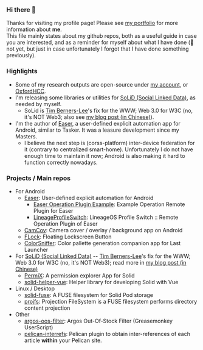### Hi there 👋

<!--
**renyuneyun/renyuneyun** is a ✨ _special_ ✨ repository because its `README.md` (this file) appears on your GitHub profile.

Here are some ideas to get you started:

- 🔭 I’m currently working on ...
- 🌱 I’m currently learning ...
- 👯 I’m looking to collaborate on ...
- 🤔 I’m looking for help with ...
- 💬 Ask me about ...
- 📫 How to reach me: ...
- 😄 Pronouns: ...
- ⚡ Fun fact: ...
-->

Thanks for visiting my profile page! Please see [my portfolio](https://me.ryey.icu) for more information about **me**.  
This file mainly states about my github repos, both as a useful guide in case you are interested, and as a reminder for myself about what I have done (🤔not yet, but just in case unfortunately I forgot that I have done something previously).

### Highlights

- Some of my research outputs are open-source under [my account](https://github.com/renyuneyun/), or [OxfordHCC](https://github.com/OxfordHCC/).
- I'm releasing some libraries or utilities for [SoLiD (Social Linked Data)](https://solidproject.org/), as needed by myself.
  - SoLid is [Tim Berners-Lee](https://en.wikipedia.org/wiki/Tim_Berners-Lee)'s fix for the WWW; Web 3.0 for W3C (no, it's NOT Web3; also see [my blog post (in Chinese)](https://blog.ryey.icu/on-web-3-0-and-web-3.html)).
- I'm the author of [Easer](https://github.com/renyuneyun/Easer), a user-defined explicit automation app for Android, similar to Tasker. It was a leasure development since my Masters.
  - I believe the next step is (corss-platform) inter-device federation for it (contrary to centralized smart-home). Unfortunately I do not have enough time to maintain it now; Android is also making it hard to function correctly nowadays.

### Projects / Main repos

- For Android
  - [Easer](https://github.com/renyuneyun/Easer): User-defined explicit automation for Android
    - [Easer Operation Plugin Example](https://github.com/renyuneyun/EaserOperationPluginExample):  Example Operation Remote Plugin for Easer
    - [LineageProfileSwitch](https://github.com/renyuneyun/EaserPlugin-LineageProfileSwitch): LineageOS Profile Switch :: Remote Operation Plugin of Easer 
  - [CamCov](https://github.com/renyuneyun/CamCov): Camera cover / overlay / background app on Android 
  - [FLock](https://github.com/renyuneyun/FLock): Floating Lockscreen Button
  - [ColorSniffer](https://github.com/renyuneyun/ColorSniffer): Color pallette generation companion app for Last Launcher 
- For [SoLiD (Social Linked Data)](https://solidproject.org/) -- [Tim Berners-Lee](https://en.wikipedia.org/wiki/Tim_Berners-Lee)'s fix for the WWW; Web 3.0 for W3C (no, it's NOT Web3); read more in [my blog post (in Chinese)](https://blog.ryey.icu/on-web-3-0-and-web-3.html)
  - [PermiX](https://github.com/renyuneyun/PermiX): A permission explorer App for Solid
  - [solid-helper-vue](https://github.com/renyuneyun/solid-helper-vue): Helper library for developing Solid with Vue
- Linux / Desktop
  - [solid-fuse](https://github.com/renyuneyun/solid-fuse): A FUSE filesystem for Solid Pod storage
  - [projfs](https://github.com/renyuneyun/projfs): Projection FileSystem is a FUSE filesystem performs directory content projection 
- Other
  - [argos-oos-filter](https://github.com/renyuneyun/argos-oos-filter): Argos Out-Of-Stock Filter (Greasemonkey UserScript) 
  - [pelican-interrefs](https://github.com/renyuneyun/pelican-interrefs): Pelican plugin to obtain inter-references of each article **within** your Pelican site.
